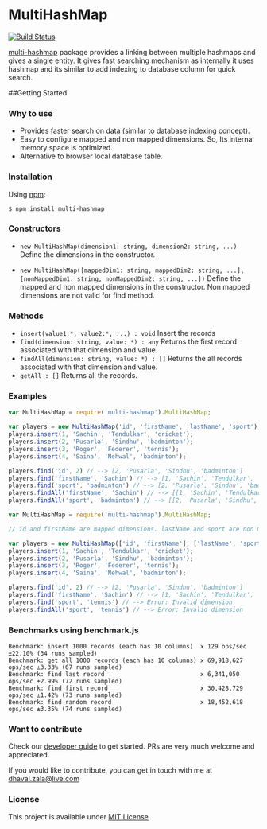 # MultiHashMap

[![Build Status](https://travis-ci.org/dhavalpzala/multi-hashmap.svg?branch=master)](https://travis-ci.org/dhavalpzala/multi-hashmap)

[multi-hashmap](https://npmjs.org/package/multi-hashmap) package provides a linking between multiple hashmaps and gives a single entity. It gives fast searching mechanism as internally it uses hashmap and its similar to add indexing to database column for quick search.

##Getting Started

### Why to use

 - Provides faster search on data (similar to database indexing concept).
 - Easy to configure mapped and non mapped dimensions. So, Its internal memory space is optimized.
 - Alternative to browser local database table.

### Installation

Using [npm](https://npmjs.org/package/multi-hashmap):

    $ npm install multi-hashmap

### Constructors
- `new MultiHashMap(dimension1: string, dimension2: string, ...)` Define the dimensions in the constructor.

- `new MultiHashMap([mappedDim1: string, mappedDim2: string, ...], [nonMappedDim1: string, nonMappedDim2: string, ...])`       Define the mapped and non mapped dimensions in the constructor. Non mapped dimensions are not valid for find method.

### Methods
- `insert(value1:*, value2:*, ...) : void` Insert the records
- `find(dimension: string, value: *) : any` Returns the first record associated with that dimension and value.
- `findAll(dimension: string, value: *) : []` Returns the all records associated with that dimension and value.
- `getAll : []` Returns all the records.

### Examples
```js
var MultiHashMap = require('multi-hashmap').MultiHashMap;

var players = new MultiHashMap('id', 'firstName', 'lastName', 'sport');
players.insert(1, 'Sachin', 'Tendulkar', 'cricket');
players.insert(2, 'Pusarla', 'Sindhu', 'badminton');
players.insert(3, 'Roger', 'Federer', 'tennis');
players.insert(4, 'Saina', 'Nehwal', 'badminton');

players.find('id', 2) // --> [2, 'Pusarla', 'Sindhu', 'badminton']
players.find('firstName', 'Sachin') // --> [1, 'Sachin', 'Tendulkar', 'cricket']
players.find('sport', 'badminton') // --> [2, 'Pusarla', 'Sindhu', 'badminton']
players.findAll('firstName', 'Sachin') // --> [[1, 'Sachin', 'Tendulkar', 'cricket']]
players.findAll('sport', 'badminton') // --> [[2, 'Pusarla', 'Sindhu', 'badminton'], [4, 'Saina', 'Nehwal', 'badminton']]
```

```js
var MultiHashMap = require('multi-hashmap').MultiHashMap;

// id and firstName are mapped dimensions. lastName and sport are non mapped dimensions

var players = new MultiHashMap(['id', 'firstName'], ['lastName', 'sport']);
players.insert(1, 'Sachin', 'Tendulkar', 'cricket');
players.insert(2, 'Pusarla', 'Sindhu', 'badminton');
players.insert(3, 'Roger', 'Federer', 'tennis');
players.insert(4, 'Saina', 'Nehwal', 'badminton');

players.find('id', 2) // --> [2, 'Pusarla', 'Sindhu', 'badminton']
players.find('firstName', 'Sachin') // --> [1, 'Sachin', 'Tendulkar', 'cricket']
players.find('sport', 'tennis') // --> Error: Invalid dimension
players.findAll('sport', 'tennis') // --> Error: Invalid dimension
```
### Benchmarks using benchmark.js
```
Benchmark: insert 1000 records (each has 10 columns)  x 129 ops/sec ±22.10% (34 runs sampled)
Benchmark: get all 1000 records (each has 10 columns) x 69,918,627 ops/sec ±3.33% (67 runs sampled)
Benchmark: find last record                           x 6,341,050 ops/sec ±2.99% (72 runs sampled)
Benchmark: find first record                          x 30,428,729 ops/sec ±1.42% (73 runs sampled)
Benchmark: find random record                         x 18,452,618 ops/sec ±3.35% (74 runs sampled)
```
### Want to contribute
Check our [developer guide](DEVELOPMENT.md) to get started. PRs are very much welcome and appreciated.

If you would like to contribute, you can get in touch with me at dhaval.zala@live.com

### License

This project is available under [MIT License](LICENSE)
